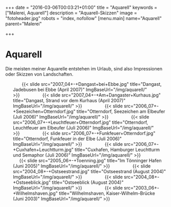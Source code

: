 +++
date = "2016-03-06T00:03:21+01:00"
title = "Aquarell"
keywords = ["Malerei, Aquarell"]
description = "Aquarell-Skizzen"
image = "fotoheader.jpg"
robots = "index, nofollow"
[menu.main]
    name="Aquarell"
    parent="Malerei"

+++

# Aquarell

Die meisten meiner Aquarelle entstehen im Urlaub, sind also Impressionen oder Skizzen von Landschaften.

<div class="slider" style="Height:500px;">
    <ul class="slides" style="Height:420px;">
        {{< slide src="2007_04+-+Dangast+bei+Ebbe.jpg" title="Dangast, Jadebusen bei Ebbe (April 2007)" ImgBaseUrl="/img/aquarell/" >}}           
        {{< slide src="2007_04+-+Am+Dangaster+Kurhaus.jpg" title="Dangast, Strand vor dem Kurhaus (April 2007)" ImgBaseUrl="/img/aquarell/" >}}           
         {{< slide src="2006_07+-+Seezeichen+Otterndorf.jpg" title="Otterndorf, Seezeichen am Elbeufer (Juli 2006)" ImgBaseUrl="/img/aquarell/" >}}           
         {{< slide src="2006_07+-+Leuchtfeuer+Otterndorf.jpg" title="Otterndorf, Leuchtfeuer am Elbeufer (Juli 2006)" ImgBaseUrl="/img/aquarell/" >}}           
         {{< slide src="2006_07+-+Funkfeuer+Otterndorf.jpg" title="Otterndorf, Funkfeuer in der Elbe (Juli 2006)" ImgBaseUrl="/img/aquarell/" >}}           
       {{< slide src="2006_07+-+Cuxhafen+Leuchtturm.jpg" title="Cuxhafen, Hamburger Leuchtturm und Semaphor (Juli 2006)" ImgBaseUrl="/img/aquarell/" >}}           
        {{< slide src="2005_06+-+Toenning.jpg" title="Im Tönninger Hafen (Juni 2005)" ImgBaseUrl="/img/aquarell/" >}}           
        {{< slide src="2004_08+-+Ostseestrand.jpg" title="Ostseestrand (August 2004)" ImgBaseUrl="/img/aquarell/" >}}           
        {{< slide src="2004_08+-+Ostseeblick.jpg" title="Ostseeblick (August 2004)" ImgBaseUrl="/img/aquarell/" >}}           
        {{< slide src="2003_06+-+Wilhelmshaven.jpg" title="Wilhelmshaven, Kaiser-Wilhelm-Brücke (Juni 2003)" ImgBaseUrl="/img/aquarell/" >}}           
    </ul>
</div>

